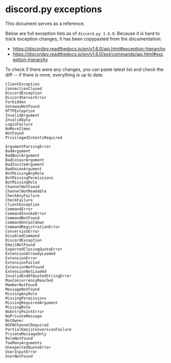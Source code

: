 # discord.py exceptions

This document serves as a reference.

Below are full exception lists as of `discord.py 1.6.0`. Because it is hard to track exception
changes, it has been copypasted from the documentation:

- https://discordpy.readthedocs.io/en/v1.6.0/api.html#exception-hierarchy
- https://discordpy.readthedocs.io/en/v1.6.0/ext/commands/api.html#exception-hierarchy

To check if there were any changes, you can paste latest list and check the diff -- if there is
none, everything is up to date.

```
ClientException
ConnectionClosed
DiscordException
DiscordServerError
Forbidden
GatewayNotFound
HTTPException
InvalidArgument
InvalidData
LoginFailure
NoMoreItems
NotFound
PrivilegedIntentsRequired
```

```
ArgumentParsingError
BadArgument
BadBoolArgument
BadColourArgument
BadInviteArgument
BadUnionArgument
BotMissingAnyRole
BotMissingPermissions
BotMissingRole
ChannelNotFound
ChannelNotReadable
CheckAnyFailure
CheckFailure
ClientException
CommandError
CommandInvokeError
CommandNotFound
CommandOnCooldown
CommandRegistrationError
ConversionError
DisabledCommand
DiscordException
EmojiNotFound
ExpectedClosingQuoteError
ExtensionAlreadyLoaded
ExtensionError
ExtensionFailed
ExtensionNotFound
ExtensionNotLoaded
InvalidEndOfQuotedStringError
MaxConcurrencyReached
MemberNotFound
MessageNotFound
MissingAnyRole
MissingPermissions
MissingRequiredArgument
MissingRole
NoEntryPointError
NoPrivateMessage
NotOwner
NSFWChannelRequired
PartialEmojiConversionFailure
PrivateMessageOnly
RoleNotFound
TooManyArguments
UnexpectedQuoteError
UserInputError
UserNotFound
```
